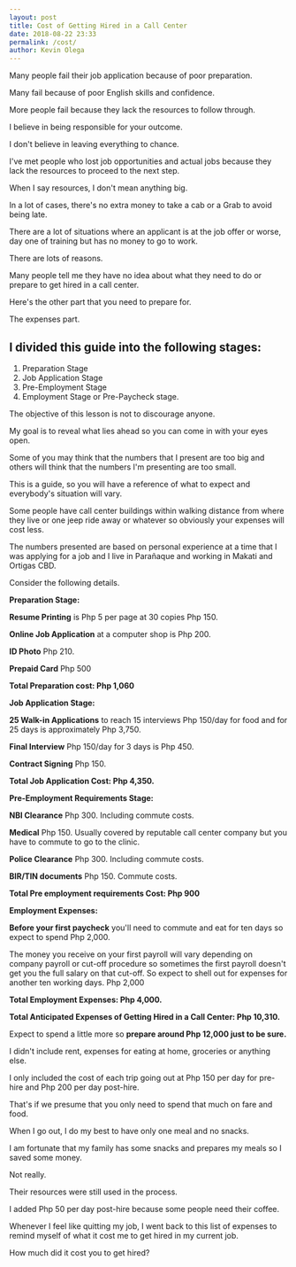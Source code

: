 ```yaml
--- 
layout: post 
title: Cost of Getting Hired in a Call Center
date: 2018-08-22 23:33
permalink: /cost/ 
author: Kevin Olega 
--- 
```

Many people fail their job application because of poor preparation.

Many fail because of poor English skills and confidence.

More people fail because they lack the resources to follow through.

I believe in being responsible for your outcome.

I don't believe in leaving everything to chance.

I've met people who lost job opportunities and actual jobs because they lack the resources to proceed to the next step.

When I say resources, I don't mean anything big.

In a lot of cases, there's no extra money to take a cab or a Grab to avoid being late.

There are a lot of situations where an applicant is at the job offer or worse, day one of training but has no money to go to work.

There are lots of reasons.

Many people tell me they have no idea about what they need to do or prepare to get hired in a call center.

Here's the other part that you need to prepare for.

The expenses part.

## I divided this guide into the following stages:

1.  Preparation Stage
2.  Job Application Stage
3.  Pre-Employment Stage
4.  Employment Stage or Pre-Paycheck stage.

The objective of this lesson is not to discourage anyone. 

My goal is to reveal what lies ahead so you can come in with your eyes open.

Some of you may think that the numbers that I present are too big and others will think that the numbers I'm presenting are too small.

This is a guide, so you will have a reference of what to expect and everybody's situation will vary.

Some people have call center buildings within walking distance from where they live or one jeep ride away or whatever so obviously your expenses will cost less.

The numbers presented are based on personal experience at a time that I was applying for a job and I live in Parañaque and working in Makati and Ortigas CBD.

Consider the following details.

**Preparation Stage:**

**Resume Printing** is Php 5 per page at 30 copies Php 150.

**Online Job Application** at a computer shop is Php 200.

**ID Photo** Php 210.

**Prepaid Card** Php 500

**Total Preparation cost: Php 1,060**

**Job Application Stage:**

**25 Walk-in Applications** to reach 15 interviews Php 150/day for food and for 25 days is approximately Php 3,750.

**Final Interview** Php 150/day for 3 days is Php 450.

**Contract Signing** Php 150.

**Total Job Application Cost: Php 4,350.**

**Pre-Employment Requirements Stage:**

**NBI Clearance** Php 300. Including commute costs.

**Medical** Php 150. Usually covered by reputable call center company but you have to commute to go to the clinic.

**Police Clearance** Php 300. Including commute costs.

**BIR/TIN documents** Php 150. Commute costs.

**Total Pre employment requirements Cost: Php 900**

**Employment Expenses:**

**Before your first paycheck** you'll need to commute and eat for ten days so expect to spend Php 2,000.

The money you receive on your first payroll will vary depending on company payroll or cut-off procedure so sometimes the first payroll doesn't get you the full salary on that cut-off. So expect to shell out for expenses for another ten working days.  Php 2,000

**Total Employment Expenses: Php 4,000.**

**Total Anticipated Expenses of Getting Hired in a Call Center: Php 10,310.**

Expect to spend a little more so **prepare around Php 12,000 just to be sure.**

I didn't include rent, expenses for eating at home, groceries or anything else.

I only included the cost of each trip going out at Php 150 per day for pre-hire and Php 200 per day post-hire. 

That's if we presume that you only need to spend that much on fare and food. 

When I go out, I do my best to have only one meal and no snacks. 

I am fortunate that my family has some snacks and prepares my meals so I saved some money.

Not really. 

Their resources were still used in the process.

I added Php 50 per day post-hire because some people need their coffee.

Whenever I feel like quitting my job, I went back to this list of expenses to remind myself of what it cost me to get hired in my current job.

How much did it cost you to get hired?